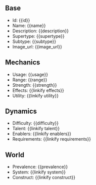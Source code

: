 ## Base
- <span class="text-field" data-tooltip="Text">Id</span>: {{id}}
- <span class="text-field" data-tooltip="Text">Name</span>: {{name}}
- <span class="text-field" data-tooltip="Text">Description</span>: {{description}}
- <span class="text-field" data-tooltip="Text">Supertype</span>: {{supertype}}
- <span class="text-field" data-tooltip="Text">Subtype</span>: {{subtype}}
- <span class="text-field" data-tooltip="Text">Image_url</span>: {{image_url}}

## Mechanics
- <span class="text-field" data-tooltip="Text">Usage</span>: {{usage}}
- <span class="number-field" data-tooltip="Number">Range</span>: {{range}}
- <span class="number-field" data-tooltip="Number">Strength</span>: {{strength}}
- <span class="multi-link-field" data-tooltip="Multi Phenomenon">Effects</span>: {{linkify effects}}
- <span class="multi-link-field" data-tooltip="Multi Construct">Utility</span>: {{linkify utility}}

## Dynamics
- <span class="text-field" data-tooltip="Text">Difficulty</span>: {{difficulty}}
- <span class="multi-link-field" data-tooltip="Multi Trait">Talent</span>: {{linkify talent}}
- <span class="multi-link-field" data-tooltip="Multi Object">Enablers</span>: {{linkify enablers}}
- <span class="multi-link-field" data-tooltip="Multi Construct">Requirements</span>: {{linkify requirements}}

## World
- <span class="text-field" data-tooltip="Text">Prevalence</span>: {{prevalence}}
- <span class="link-field" data-tooltip="Single Phenomenon">System</span>: {{linkify system}}
- <span class="link-field" data-tooltip="Single Construct">Construct</span>: {{linkify construct}}

